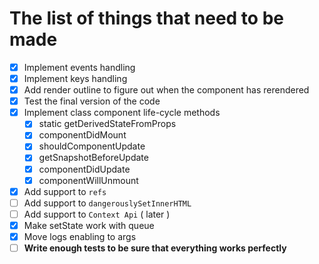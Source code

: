 # The list of things that need to be made

- [X] Implement events handling
- [X] Implement keys handling
- [X] Add render outline to figure out when the component has rerendered
- [X] Test the final version of the code
- [X] Implement class component life-cycle methods
  - [X] static getDerivedStateFromProps 
  - [X] componentDidMount
  - [X] shouldComponentUpdate
  - [X] getSnapshotBeforeUpdate
  - [X] componentDidUpdate
  - [X] componentWillUnmount
- [X] Add support to `refs`
- [ ] Add support to `dangerouslySetInnerHTML`
- [ ] Add support to `Context Api` ( later )
- [X] Make setState work with queue
- [X] Move logs enabling to args
- [ ] **Write enough tests to be sure that everything works perfectly**